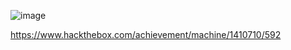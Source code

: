 ![image](https://github.com/Kayiyan/My-hacking-notes/assets/126185640/cd042301-c9c8-49b2-9702-101566e70133)


https://www.hackthebox.com/achievement/machine/1410710/592

